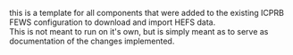 this is a template for all components that were added to the existing ICPRB FEWS configuration to download and import HEFS data.  
This is not meant to run on it's own, but is simply meant as to serve as documentation of the changes implemented.
